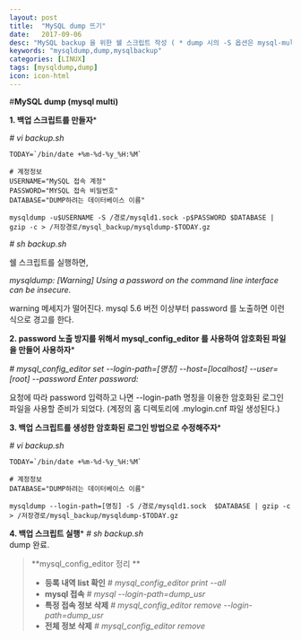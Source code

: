 ```yaml
---
layout: post
title:  "MySQL dump 뜨기"
date:   2017-09-06
desc: "MySQL backup 을 위한 쉘 스크립트 작성 ( * dump 시의 -S 옵션은 mysql-multi 환경이기 때문에 사용함)"
keywords: "mysqldump,dump,mysqlbackup"
categories: [LINUX]
tags: [mysqldump,dump]
icon: icon-html
---
```


#**MySQL dump (mysql multi)**

**1. 백업 스크립트를 만들자***

 *# vi backup.sh*

	TODAY=`/bin/date +%m-%d-%y_%H:%M`

	# 계정정보
	USERNAME="MySQL 접속 계정"
	PASSWORD="MYSQL 접속 비밀번호"
	DATABASE="DUMP하려는 데이터베이스 이름"

	mysqldump -u$USERNAME -S /경로/mysqld1.sock -p$PASSWORD $DATABASE | gzip -c > /저장경로/mysql_backup/mysqldump-$TODAY.gz
	
 *# sh backup.sh*

 쉘 스크립트를 실행하면,

 *mysqldump: [Warning] Using a password on the command line interface can be insecure.*

 warning 메세지가 떨어진다.
 mysql 5.6 버전 이상부터 password 를 노출하면 이런식으로 경고를 한다.

**2. password  노출 방지를 위해서 mysql_config_editor 를 사용하여 암호화된 파일을 만들어 사용하자***

 *# mysql_config_editor set --login-path=[명칭] --host=[localhost] --user=[root] --password*
 *Enter password:*

 요청에 따라 password 입력하고 나면
--login-path 명칭을 이용한 암호화된 로그인 파일을 사용할 준비가 되었다.
(계정의 홈 디렉토리에  .mylogin.cnf 파일 생성된다.)


**3. 백업 스크립트를 생성한 암호화된 로그인 방법으로 수정해주자***

 *# vi backup.sh*
	
	TODAY=`/bin/date +%m-%d-%y_%H:%M`

	# 계정정보
	DATABASE="DUMP하려는 데이터베이스 이름"

	mysqldump --login-path=[명칭] -S /경로/mysqld1.sock  $DATABASE | gzip -c > /저장경로/mysql_backup/mysqldump-$TODAY.gz

**4. 백업 스크립트 실행***
*# sh backup.sh*	
 dump 완료.


> **mysql_config_editor 정리 **
>
> - **등록 내역 list 확인**
> *# mysql_config_editor print --all*
> - **mysql 접속**
> *# mysql --login-path=dump_usr*
> - **특정 접속 정보 삭제** 
> *# mysql_config_editor remove --login-path=dump_usr*
> - **전체 정보 삭제**
>  *# mysql_config_editor remove* 
